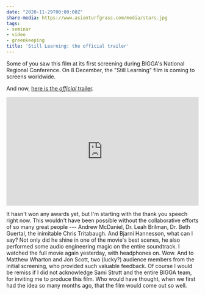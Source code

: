 ```yaml
---
date: "2020-11-29T00:00:00Z"
share-media: https://www.asianturfgrass.com/media/stars.jpg
tags:
- seminar
- video
- greenkeeping
title: 'Still Learning: the official trailer'
---
```


Some of you saw this film at its first screening during BIGGA's National Regional Conference. On 8 December, the "Still Learning" film is coming to screens worldwide. 

And now, [here is the *official* trailer](https://vimeo.com/micahwoods/learningtrailer).

<div style="padding:56.25% 0 0 0;position:relative;"><iframe src="https://player.vimeo.com/video/484806601" style="position:absolute;top:0;left:0;width:100%;height:100%;" frameborder="0" allow="autoplay; fullscreen" allowfullscreen></iframe></div><script src="https://player.vimeo.com/api/player.js"></script>

It hasn't won any awards yet, but I'm starting with the thank you speech right now. This wouldn't have been possible without the collaborative efforts of so many great people --- Andrew McDaniel, Dr. Leah Brilman, Dr. Beth Guertal, the inimitable Chris Tritabaugh. And Bjarni Hannesson, what can I say? Not only did he shine in one of the movie's best scenes, he also performed some audio engineering magic on the entire soundtrack. I watched the full movie again yesterday, with headphones on. Wow. And to Matthew Wharton and Jon Scott, two (lucky?) audience members from the initial screening, who provided such valuable feedback. Of course I would be remiss if I did not acknowledge Sami Strutt and the entire BIGGA team, for inviting me to produce this film. Who would have thought, when we first had the idea so many months ago, that the film would come out so well. 
